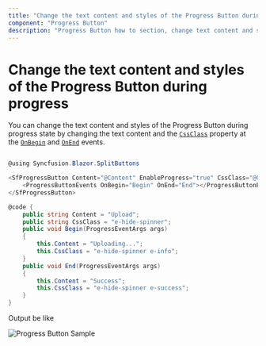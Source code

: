 ```yaml
---
title: "Change the text content and styles of the Progress Button during progress"
component: "Progress Button"
description: "Progress Button how to section, change text content and styles, hide spinner, customize progress."
---
```


# Change the text content and styles of the Progress Button during progress

You can change the text content and styles of the Progress Button during progress state by changing the text content and the [`CssClass`](https://help.syncfusion.com/cr/blazor/Syncfusion.Blazor.SplitButtons.SfProgressButton.html#Syncfusion_Blazor_SplitButtons_SfProgressButton_CssClass) property at
the [`OnBegin`](https://help.syncfusion.com/cr/blazor/Syncfusion.Blazor.SplitButtons.ProgressButtonEvents.html#Syncfusion_Blazor_SplitButtons_ProgressButtonEvents_OnBegin) and [`OnEnd`](https://help.syncfusion.com/cr/blazor/Syncfusion.Blazor.SplitButtons.ProgressButtonEvents.html#Syncfusion_Blazor_SplitButtons_ProgressButtonEvents_OnEnd) events.

```csharp

@using Syncfusion.Blazor.SplitButtons

<SfProgressButton Content="@Content" EnableProgress="true" CssClass="@CssClass" Duration="4000">
    <ProgressButtonEvents OnBegin="Begin" OnEnd="End"></ProgressButtonEvents>
</SfProgressButton>

@code {
    public string Content = "Upload";
    public string CssClass = "e-hide-spinner";
    public void Begin(ProgressEventArgs args)
    {
        this.Content = "Uploading...";
        this.CssClass = "e-hide-spinner e-info";
    }
    public void End(ProgressEventArgs args)
    {
        this.Content = "Success";
        this.CssClass = "e-hide-spinner e-success";
    }
}

```

Output be like

![Progress Button Sample](./../images/pb-text.png)